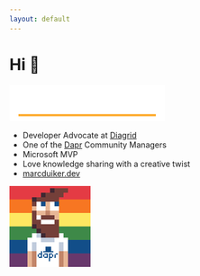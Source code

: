 ```yaml
---
layout: default
---
```


# Hi 👋

![Name animation](.demo/slides/intro/marcduiker_name_anim_x400.gif)

- Developer Advocate at [Diagrid](https://diagrid.io)
- One of the [Dapr](https://dapr.io) Community Managers
- Microsoft MVP
- Love knowledge sharing with a creative twist
- [marcduiker.dev](https://marcduiker.dev)

![Avatar](.demo/slides/intro/marcduiker_dapr_rainbow_eyes.gif)